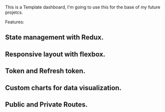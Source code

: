 This is a Template dashboard, I'm going to use this for the base of my future projetcs.

Features:

## State management with Redux.
## Responsive layout with flexbox.
## Token and Refresh token.
## Custom charts for data visualization.
## Public and Private Routes.
